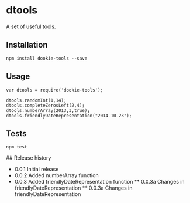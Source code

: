 dtools
======

A set of useful tools.

## Installation
	
	npm install dookie-tools --save

## Usage
	
	var dtools = require('dookie-tools');

	dtools.randomInt(1,14);
	dtools.completeZerosLeft(2,4);
	dtools.numberArray(2013,3,true);
	dtools.friendlyDateRepresentation("2014-10-23");

## Tests

	npm test

## Release history

* 0.0.1 Initial release
* 0.0.2 Added numberArray function
* 0.0.3 Added friendlyDateRepresentation function
** 0.0.3a Changes in friendlyDateRepresentation
** 0.0.3a Changes in friendlyDateRepresentation
